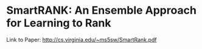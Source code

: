 # SmartRANK: An Ensemble Approach for Learning to Rank

Link to Paper: http://cs.virginia.edu/~ms5sw/SmartRank.pdf
